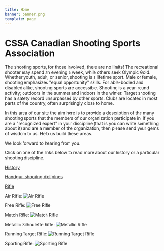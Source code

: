 ```yaml
---
title: Home
banner: banner.png
template: page
---
```


# CSSA Canadian Shooting Sports Association

The shooting sports, for those involved, there are no limits! The recreational shooter may spend an evening a week, while others seek Olympic Gold. Whether youth, adult, or senior, shooting is a lifetime sport. Male or female, shooting emphasizes "equal opportunity" skills. For able-bodied and disabled alike, shooting sports are accessible. Shooting is a year-round activity; outdoors in the summer and indoors in the winter. Target shooting has a safety record unsurpassed by other sports. Clubs are located in most parts of the country, often surprisingly close to home.

In this area of our site the aim here is to provide a description of the many shooting sports that the members of our organization participate in. If you are a "recognized expert" in your discipline (that is you can write something about it) and are a member of the organization, then please send your gems of wisdom to us. Help us build these areas.

We look forward to hearing from you.

Click on one of the links below to read more about our history or a particular shooting discipline.

[History](https://cssa-cila.org/shooting-sports/history/)

[Handgun shooting dicilpines](https://cssa-cila.org/shooting-sports/handgun-shooting-disciplines/)

[Rifle](https://cssa-cila.org/shooting-sports/rifle/)

Air Rifle:
![Air Rifle](images/airrifle.gif "Image of Air Rifle")

Free Rifle:
![Free Rifle](images/freerifle.gif "Image of Free Rifle")

Match Rifle:
![Match Rifle](images/matchrifle.gif "Image of Match Rifle")

Metallic Silhoulette Rifle:
![Metallic Rifle](images/metallicSilhouetteRifle.gif "Image of Metallic Silhouette Rifle")

Running Target Rifle:
![Running Target Rifle](images/runningTargetRifle.gif "Image of Running Target Rifle")

Sporting Rifle:
![Sporting Rifle](images/sportingrifle.gif "Image of Sporting Rifle")
